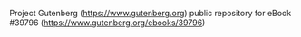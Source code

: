 Project Gutenberg (https://www.gutenberg.org) public repository for eBook #39796 (https://www.gutenberg.org/ebooks/39796)
